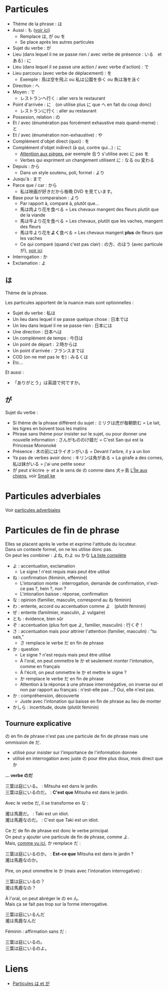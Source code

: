# Particules

- Thème de la phrase : は
- Aussi : も ([voir ici](https://youtu.be/_YWoTxOusKw?t=305))
  - Remplace は, が ou を
  - Se place après les autres particules
- Sujet du verbe : が
- Lieu (dans lequel il ne se passe rien / avec verbe de présence : いる　et ある) : に
- Lieu (dans lequel il se passe une action / avec verbe d'action) : で
- Lieu parcouru (avec verbe de déplacement) : を
  - Exemple : 鳥は空を飛ぶ ou 私は公園を歩く ou 魚は海を泳ぐ
- Direction : へ
- Moyen : で
  - レストランへ行く : aller vers le restaurant
- Point d'arrivée : に　(on utilise plus に que へ en fait du coup donc)
  - レストランに行く : aller au restaurant
- Possesion, relation : の
- Et / avec (énumération pas forcément exhaustive mais quand-meme) : と
- Et / avec (énumération non-exhaustive) : や
- Complément d'objet direct (quoi) : を
- Complément d'objet indirect (à qui, contre qui...) : に
  - [Attention aux pièges](https://www.youtube.com/watch?v=J2l6bz_wqkk), par exemple 合う s'utilise avec に pas を
  - Verbes qui expriment un changement utilisent に : なる ou 変わる
- Depuis : から
  - Dans un style soutenu, poli, formel : より
- Jusqu'à : まで
- Parce que / car : から
  - 私は映画が好きだから毎晩 DVD を見ています。
- Base pour la comparaison : より
  - Par rapport à, comparé à, plutôt que...
  - 馬は肉より花を食べる = Les chevaux mangent des fleurs plutôt que de la viande
  - 馬は牛より花を食べる = Les chevaux, plutôt que les vaches, mangent des fleurs
  - 馬は牛より花を**よく**食べる = Les chevaux mangent **plus** de fleurs que les vaches
  - Ce qui comparé (quand c'est pas clair) : の方、のほう (avec particule が), [voir ici](https://youtu.be/RUHUl6d4Iko?t=481)
- Interrogation : か
- Exclamation : よ

## は

Thème de la phrase.

Les particules apportent de la nuance mais sont optionnelles :

- Sujet du verbe : 私は
- Un lieu dans lequel il se passe quelque chose : 日本では
- Un lieu dans lequel il ne se passe rien : 日本には
- Une direction : 日本へは
- Un complément de temps : 今日は
- Un point de départ : ２時からは
- Un point d'arrivée : フランスまでは
- COD (on ne met pas le を) : みるくは
- Etc...

Et aussi :

- 「ありがとう」は英語で何ですか。

## が

Sujet du verbe :

- Si thème de la phrase différent du sujet : ミリクは虎が毎朝飲む = Le lait, les tigres en boivent tous les matins
- Phrase sans thème pour insister sur le sujet, ou pour donner une nouvelle information : さんがもののけ姫だ = C'est San qui est la Princesse Mononoké
- Présence : 木の前にはライオンがいる = Devant l'arbre, il y a un lion
- Ya pas de verbes avoir donc : キリンは角がある = La girafe a des cornes, 私は妹がいる = j'ai une petite soeur
- が peut s'écrire ヶ et a le sens de の comme dans 犬ヶ島 [L'Île aux chiens](https://fr.wikipedia.org/wiki/L%27%C3%8Ele_aux_chiens), voir [Small ke](https://en.wikipedia.org/wiki/Small_ke)

# Particules adverbiales

Voir [particules adverbiales](
https://github.com/ApolloNet/nihongo/blob/master/adverbes.md#particules-adverbiales)

# Particules de fin de phrase

Elles se placent après le verbe et exprime l'attitude du locuteur.  
Dans un contexte formel, on ne les utilise donc pas.  
On peut les combiner : よね, わよ ou かな
[La liste complète](https://youtu.be/f3Ins4TQGjg?t=1089)

- よ : accentuation, exclamation
  - Le signe ! n'est requis mais peut être utilisé
- ね : confirmation (féminin, efféminé)
  - L'intonation monte : interrogation, demande de confirmation, n'est-ce pas ?, hein ?, non ?
  - L'intonation baisse : réponse, confirmation
- な : opinion (familier, masculin, correspond au ね féminin)
- わ : entente, accord ou accentuation comme よ　(plutôt féminin)
- ぜ : entente (familmier, masculin, よ vulgaire)
- とも : évidence, bien sûr
- ぞ : accentuation (plus fort que よ, familier, masculin) : 行くぞ！
- さ : accentuation mais pour attrirer l'attention (familier, masculin) : "tu sais," 
  - さ remplace le verbe だ en fin de phrase
- か : question
  - Le signe ? n'est requis mais peut être utilisé
  - À l'oral, on peut ommettre le か et seulement monter l'intonation, comme en français
  - À l'écrit, on peut ommettre le か et mettre le signe ?
  - か remplace le verbe だ en fin de phrase
  - Attention à la réponse à une phrase interronégative, on inverse oui et non par rapport au français : n'est-elle pas ...? Oui, elle n'est pas.
- か : compréhension, découverte
  - Juste avec l'intonation qui baisse en fin de phrase au lieu de monter
- かしら : incertitude, doute (plutôt féminin)

## Tournure explicative

の en fin de phrase n'est pas une particule de fin de phrase mais une ommission de だ.

- utilisé pour insister sur l'importance de l'information donnée
- utilisé en interrogation avec juste の pour être plus doux, mois direct que か

**... verbe のだ**

三葉は庭にいる。 : Mitsuha est dans le jardin.  
三葉は庭にいるのだ。 : **C'est que** Mitsuha est dans le jardin.

Avec le verbe だ, il se transforme en な :

瀧は馬鹿だ。 : Taki est un idiot.  
瀧は馬鹿なのだ。 : C'est que Taki est un idiot.

Ce だ de fin de phrase est donc le verbe principal.  
On peut y ajouter une particule de fin de phrase, comme よ.  
Mais, [comme vu ici](https://github.com/ApolloNet/nihongo/blob/master/particules.md#particules-de-fin-de-phrase), か remplace だ :

三葉は庭にいるのか。 : **Est-ce que** Mitsuha est dans le jardin ?  
瀧は馬鹿なのか。

Pire, on peut ommettre le か (mais avec l'intonation interrogative) :

三葉は庭にいるの？  
瀧は馬鹿なの？

À l'oral, on peut abréger le の en ん.  
Mais ça se fait pas trop sur la forme interrogative.

三葉は庭にいるんだ  
瀧は馬鹿なんだ

Féminin : affirmation sans だ :

三葉は庭にいるの。  
三葉は庭にいるのよ。

# Liens

- [Particules は et が](https://www.youtube.com/watch?v=3wDRCK5c5_8)

